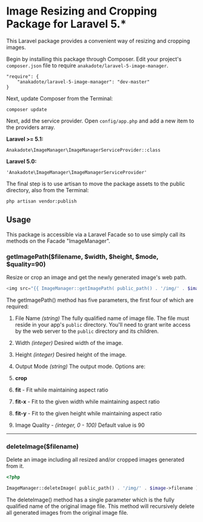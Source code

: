# Image Resizing and Cropping Package for Laravel 5.*

This Laravel package provides a convenient way of resizing and cropping images.

Begin by installing this package through Composer. Edit your project's `composer.json` file to require `anakadote/laravel-5-image-manager`.

	"require": {
		"anakadote/laravel-5-image-manager": "dev-master"
	}

Next, update Composer from the Terminal:

    composer update

Next, add the service provider. Open `config/app.php` and add a new item to the providers array.

**Laravel >= 5.1:**

    Anakadote\ImageManager\ImageManagerServiceProvider::class

**Laravel 5.0:**

    'Anakadote\ImageManager\ImageManagerServiceProvider'

The final step is to use artisan to move the package assets to the public directory, also from the Terminal:

    php artisan vendor:publish


## Usage

This package is accessible via a Laravel Facade so to use simply call its methods on the Facade "ImageManager".


### getImagePath($filename, $width, $height, $mode, $quality=90)

Resize or crop an image and get the newly generated image's web path.

```php
<img src="{{ ImageManager::getImagePath( public_path() . '/img/' . $image->filename, 250, 200, 'crop' ) }}" alt="">

```

The getImagePath() method has five parameters, the first four of which are required:

1. File Name *(string)* The fully qualified name of image file. The file must reside in your app's `public` directory. You'll need to grant write access by the web server to the `public` directory and its children.

2. Width *(integer)* Desired width of the image.

3. Height *(integer)* Desired height of the image.
4. Output Mode *(string)* The output mode. Options are:
  1. **crop**
  2. **fit** - Fit while maintaining aspect ratio
  3. **fit-x** - Fit to the given width while maintaining aspect ratio
  4. **fit-y** - Fit to the given height while maintaining aspect ratio

5. Image Quality - *(integer, 0 - 100)* Default value is 90


***


### deleteImage($filename)

Delete an image including all resized and/or cropped images generated from it.

```php
<?php

ImageManager::deleteImage( public_path() . '/img/' . $image->filename );

```

The deleteImage() method has a single parameter which is the fully qualified name of the original image file. This method will recursively delete all generated images from the original image file.
